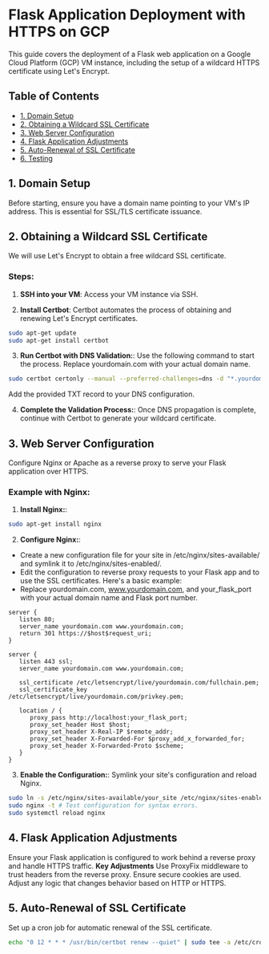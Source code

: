# Flask Application Deployment with HTTPS on GCP

This guide covers the deployment of a Flask web application on a Google Cloud Platform (GCP) VM instance, including the setup of a wildcard HTTPS certificate using Let's Encrypt.

## Table of Contents
- [1. Domain Setup](#1-domain-setup)
- [2. Obtaining a Wildcard SSL Certificate](#2-obtaining-a-wildcard-ssl-certificate)
- [3. Web Server Configuration](#3-web-server-configuration)
- [4. Flask Application Adjustments](#4-flask-application-adjustments)
- [5. Auto-Renewal of SSL Certificate](#5-auto-renewal-of-ssl-certificate)
- [6. Testing](#6-testing)

## 1. Domain Setup
Before starting, ensure you have a domain name pointing to your VM's IP address. This is essential for SSL/TLS certificate issuance.

## 2. Obtaining a Wildcard SSL Certificate
We will use Let's Encrypt to obtain a free wildcard SSL certificate.

### Steps:
1. **SSH into your VM**:
Access your VM instance via SSH.

2. **Install Certbot**:
Certbot automates the process of obtaining and renewing Let's Encrypt certificates.
```bash
sudo apt-get update
sudo apt-get install certbot
```
   
3. **Run Certbot with DNS Validation:**:
Use the following command to start the process. Replace yourdomain.com with your actual domain name.
```bash
sudo certbot certonly --manual --preferred-challenges=dns -d "*.yourdomain.com"
```
Add the provided TXT record to your DNS configuration.


4. **Complete the Validation Process:**:
   Once DNS propagation is complete, continue with Certbot to generate your wildcard certificate.

## 3. Web Server Configuration
Configure Nginx or Apache as a reverse proxy to serve your Flask application over HTTPS.

### Example with Nginx:
1. **Install Nginx:**:
```bash
sudo apt-get install nginx
```

2. **Configure Nginx:**:
- Create a new configuration file for your site in /etc/nginx/sites-available/ and symlink it to /etc/nginx/sites-enabled/.
- Edit the configuration to reverse proxy requests to your Flask app and to use the SSL certificates. Here's a basic example:
- Replace yourdomain.com, www.yourdomain.com, and your_flask_port with your actual domain name and Flask port number.
````
server {
   listen 80;
   server_name yourdomain.com www.yourdomain.com;
   return 301 https://$host$request_uri;
}

server {
   listen 443 ssl;
   server_name yourdomain.com www.yourdomain.com;

   ssl_certificate /etc/letsencrypt/live/yourdomain.com/fullchain.pem;
   ssl_certificate_key /etc/letsencrypt/live/yourdomain.com/privkey.pem;

   location / {
      proxy_pass http://localhost:your_flask_port;
      proxy_set_header Host $host;
      proxy_set_header X-Real-IP $remote_addr;
      proxy_set_header X-Forwarded-For $proxy_add_x_forwarded_for;
      proxy_set_header X-Forwarded-Proto $scheme;
   }
}
````

3. **Enable the Configuration:**:
Symlink your site's configuration and reload Nginx.
```bash
sudo ln -s /etc/nginx/sites-available/your_site /etc/nginx/sites-enabled/
sudo nginx -t # Test configuration for syntax errors.
sudo systemctl reload nginx
```

## 4. Flask Application Adjustments
Ensure your Flask application is configured to work behind a reverse proxy and handle HTTPS traffic.
**Key Adjustments**
Use ProxyFix middleware to trust headers from the reverse proxy.
Ensure secure cookies are used.
Adjust any logic that changes behavior based on HTTP or HTTPS.

## 5. Auto-Renewal of SSL Certificate
Set up a cron job for automatic renewal of the SSL certificate.
```bash
echo "0 12 * * * /usr/bin/certbot renew --quiet" | sudo tee -a /etc/crontab > /dev/null
```
